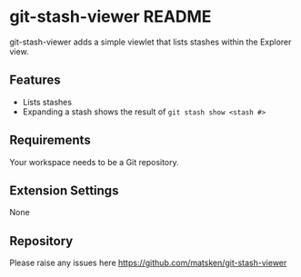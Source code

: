 # git-stash-viewer README
git-stash-viewer adds a simple viewlet that lists stashes within the Explorer view.

## Features
- Lists stashes
- Expanding a stash shows the result of `git stash show <stash #>`

## Requirements
Your workspace needs to be a Git repository.

## Extension Settings
None

## Repository
Please raise any issues here
https://github.com/matsken/git-stash-viewer
